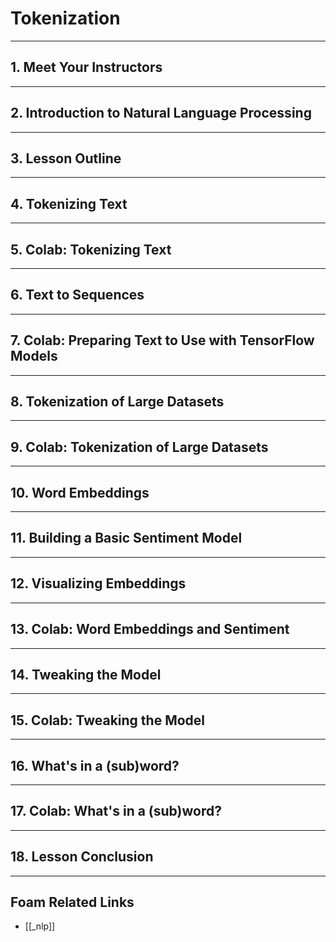 # Tokenization

---

## **1. Meet Your Instructors**

---

## **2. Introduction to Natural Language Processing**

---

## **3. Lesson Outline**

---

## **4. Tokenizing Text**

---

## **5. Colab: Tokenizing Text**

---

## **6. Text to Sequences**

---

## **7. Colab: Preparing Text to Use with TensorFlow Models**

---

## **8. Tokenization of Large Datasets**

---

## **9. Colab: Tokenization of Large Datasets**

---

## **10. Word Embeddings**

---

## **11. Building a Basic Sentiment Model**

---

## **12. Visualizing Embeddings**

---

## **13. Colab: Word Embeddings and Sentiment**

---

## **14. Tweaking the Model**

---

## **15. Colab: Tweaking the Model**

---

## **16. What's in a (sub)word?**

---

## **17. Colab: What's in a (sub)word?**

---

## **18. Lesson Conclusion**

---

## Foam Related Links

- [[_nlp]]
